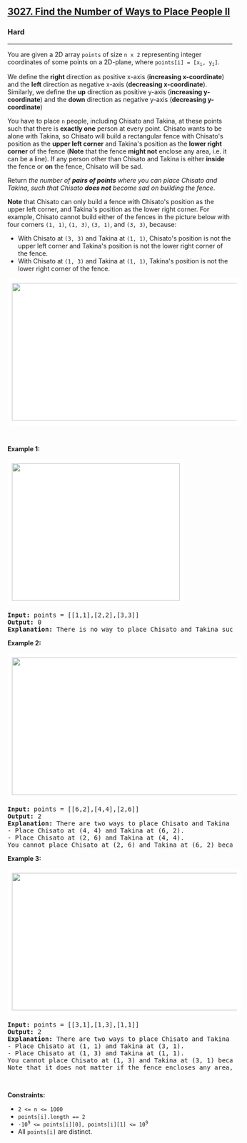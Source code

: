 <h2><a href="https://leetcode.com/problems/find-the-number-of-ways-to-place-people-ii">3027. Find the Number of Ways to Place People II</a></h2><h3>Hard</h3><hr><p>You are given a 2D array <code>points</code> of size <code>n x 2</code> representing integer coordinates of some points on a 2D-plane, where <code>points[i] = [x<sub>i</sub>, y<sub>i</sub>]</code>.</p>

<p>We define the <strong>right</strong> direction as positive x-axis (<strong>increasing x-coordinate</strong>) and the <strong>left</strong> direction as negative x-axis (<strong>decreasing x-coordinate</strong>). Similarly, we define the <strong>up</strong> direction as positive y-axis (<strong>increasing y-coordinate</strong>) and the <strong>down</strong> direction as negative y-axis (<strong>decreasing y-coordinate</strong>)</p>

<p>You have to place <code>n</code> people, including Chisato and Takina, at these points such that there is <strong>exactly one</strong> person at every point. Chisato wants to be alone with Takina, so Chisato will build a rectangular fence with Chisato&#39;s position as the <strong>upper left corner</strong> and Takina&#39;s position as the <strong>lower right corner</strong> of the fence (<strong>Note</strong> that the fence <strong>might not</strong> enclose any area, i.e. it can be a line). If any person other than Chisato and Takina is either <strong>inside</strong> the fence or <strong>on</strong> the fence, Chisato will be sad.</p>

<p>Return <em>the number of <strong>pairs of points</strong> where you can place Chisato and Takina, such that Chisato <strong>does not</strong> become sad on building the fence</em>.</p>

<p><strong>Note</strong> that Chisato can only build a fence with Chisato&#39;s position as the upper left corner, and Takina&#39;s position as the lower right corner. For example, Chisato cannot build either of the fences in the picture below with four corners <code>(1, 1)</code>, <code>(1, 3)</code>, <code>(3, 1)</code>, and <code>(3, 3)</code>, because:</p>

<ul>
	<li>With Chisato at <code>(3, 3)</code> and Takina at <code>(1, 1)</code>, Chisato&#39;s position is not the upper left corner and Takina&#39;s position is not the lower right corner of the fence.</li>
	<li>With Chisato at <code>(1, 3)</code> and Takina at <code>(1, 1)</code>, Takina&#39;s position is not the lower right corner of the fence.</li>
</ul>
<img alt="" src="https://assets.leetcode.com/uploads/2024/01/04/example0alicebob-1.png" style="width: 750px; height: 308px;padding: 10px; background: #fff; border-radius: .5rem;" />
<p>&nbsp;</p>
<p><strong class="example">Example 1:</strong></p>
<img alt="" src="https://assets.leetcode.com/uploads/2024/01/04/example1alicebob.png" style="width: 376px; height: 308px; padding: 10px; background: rgb(255, 255, 255); border-radius: 0.5rem;" />
<pre>
<strong>Input:</strong> points = [[1,1],[2,2],[3,3]]
<strong>Output:</strong> 0
<strong>Explanation:</strong> There is no way to place Chisato and Takina such that Chisato can build a fence with Chisato&#39;s position as the upper left corner and Takina&#39;s position as the lower right corner. Hence we return 0. 
</pre>

<p><strong class="example">Example 2:</strong></p>
<img alt="" src="https://assets.leetcode.com/uploads/2024/01/04/example2chisatotakina.png" style="width: 1121px; height: 308px; padding: 10px; background: rgb(255, 255, 255); border-radius: 0.5rem;" />
<pre>
<strong>Input:</strong> points = [[6,2],[4,4],[2,6]]
<strong>Output:</strong> 2
<strong>Explanation:</strong> There are two ways to place Chisato and Takina such that Chisato will not be sad:
- Place Chisato at (4, 4) and Takina at (6, 2).
- Place Chisato at (2, 6) and Takina at (4, 4).
You cannot place Chisato at (2, 6) and Takina at (6, 2) because the person at (4, 4) will be inside the fence.
</pre>

<p><strong class="example">Example 3:</strong></p>
<img alt="" src="https://assets.leetcode.com/uploads/2024/01/04/chisatotakinaexample3.png" style="width: 1123px; height: 308px; padding: 10px; background: rgb(255, 255, 255); border-radius: 0.5rem;" />
<pre>
<strong>Input:</strong> points = [[3,1],[1,3],[1,1]]
<strong>Output:</strong> 2
<strong>Explanation:</strong> There are two ways to place Chisato and Takina such that Chisato will not be sad:
- Place Chisato at (1, 1) and Takina at (3, 1).
- Place Chisato at (1, 3) and Takina at (1, 1).
You cannot place Chisato at (1, 3) and Takina at (3, 1) because the person at (1, 1) will be on the fence.
Note that it does not matter if the fence encloses any area, the first and second fences in the image are valid.
</pre>

<p>&nbsp;</p>
<p><strong>Constraints:</strong></p>

<ul>
	<li><code>2 &lt;= n &lt;= 1000</code></li>
	<li><code>points[i].length == 2</code></li>
	<li><code>-10<sup>9</sup> &lt;= points[i][0], points[i][1] &lt;= 10<sup>9</sup></code></li>
	<li>All <code>points[i]</code> are distinct.</li>
</ul>

